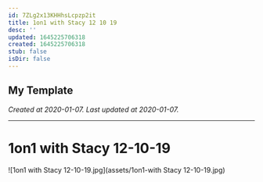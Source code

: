 ```yaml
---
id: 7ZLg2x13KHHhsLcpzp2it
title: 1on1 with Stacy 12 10 19
desc: ''
updated: 1645225706318
created: 1645225706318
stub: false
isDir: false
---
```

My Template
---

_Created at 2020-01-07._
_Last updated at 2020-01-07._




---

# 1on1 with Stacy 12-10-19


![1on1 with Stacy 12-10-19.jpg](assets/1on1-with Stacy 12-10-19.jpg)

